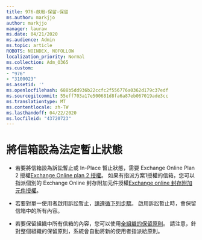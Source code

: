 ```yaml
---
title: 976-啟用-保留-保留
ms.author: markjjo
author: markjjo
manager: lauraw
ms.date: 04/21/2020
ms.audience: Admin
ms.topic: article
ROBOTS: NOINDEX, NOFOLLOW
localization_priority: Normal
ms.collection: Adm_O365
ms.custom:
- "976"
- "3100023"
ms.assetid: ''
ms.openlocfilehash: 688b5dd936b22ccfc2f556776a0362d179c37edf
ms.sourcegitcommit: 55eff703a17e500681d8fa6a87eb067019ade3cc
ms.translationtype: MT
ms.contentlocale: zh-TW
ms.lasthandoff: 04/22/2020
ms.locfileid: "43720723"
---
```

# <a name="place-a-mailbox-on-legal-hold"></a>將信箱設為法定暫止狀態

- 若要將信箱設為訴訟暫止或 In-Place 暫止狀態，需要 Exchange Online Plan 2 授權[Exchange Online plan 2 授權](https://docs.microsoft.com/office365/servicedescriptions/office-365-platform-service-description/office-365-plan-options)。 如果有指派方案1授權的信箱，您可以指派個別的 Exchange Online 封存附加元件授權[Exchange online 封存附加元件授權](https://docs.microsoft.com/office365/servicedescriptions/exchange-online-archiving-service-description)。

- 若要對單一使用者啟用訴訟暫止，[請遵循下列步驟](https://docs.microsoft.com/office365/securitycompliance/create-a-litigation-hold)。 啟用訴訟暫止時，會保留信箱中的所有內容。

- 若要保留組織中所有信箱的內容，您可以使用[全組織的保留原則](https://docs.microsoft.com/microsoft-365/compliance/retention-policies#applying-a-retention-policy-to-an-entire-organization-or-specific-locations)。 請注意，針對整個組織的保留原則，系統會自動將新的使用者指派給原則。
